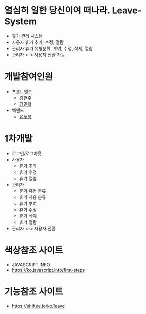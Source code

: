 # 열심히 일한 당신이여 떠나라. Leave-System
- 휴가 관리 시스템
- 사용자 휴가 추가, 수정, 열람 
- 관리자 휴가 유형분류, 부여, 수정, 삭제, 열람
- 관리자 <-> 사용자 전환 가능

# 개발참여인원
- 프론트엔드
  - [김현주](https://github.com/hyunjoogo)
  - [김민혁](https://github.com/Miintoo)
- 백엔드
  - [유푸름](https://github.com/ypr821)
# 1차개발
- 로그인/로그아웃
- 사용자
  - 휴가 추가
  - 휴가 수정
  - 휴가 열람
- 관리자
  - 휴가 유형 분류
  - 휴가 사용 분류
  - 휴가 부여
  - 휴가 수정
  - 휴가 삭제
  - 휴가 열람
- 관리자 <-> 사용자 전환


# 색상참조 사이트
- JAVASCRIPT.INFO
- https://ko.javascript.info/first-steps

# 기능참조 사이트
- https://shiftee.io/ko/leave
